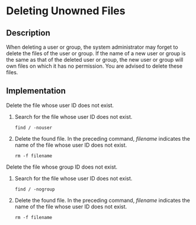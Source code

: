 # Deleting Unowned Files<a name="EN-US_TOPIC_0192977548"></a>

## Description<a name="en-us_topic_0152100258_s7f524cb8fd5d4a7ab8b04a3f09a6e84e"></a>

When deleting a user or group, the system administrator may forget to delete the files of the user or group. If the name of a new user or group is the same as that of the deleted user or group, the new user or group will own files on which it has no permission. You are advised to delete these files.

## Implementation<a name="en-us_topic_0152100258_s40e6dc3142ee4901a704327e0747f6d1"></a>

Delete the file whose user ID does not exist.

1.  Search for the file whose user ID does not exist.

    ```
    find / -nouser
    ```

2.  Delete the found file. In the preceding command,  _filename_  indicates the name of the file whose user ID does not exist.

    ```
    rm -f filename
    ```


Delete the file whose group ID does not exist.

1.  Search for the file whose user ID does not exist.

    ```
    find / -nogroup
    ```

2.  Delete the found file. In the preceding command,  _filename_  indicates the name of the file whose user ID does not exist.

    ```
    rm -f filename
    ```


